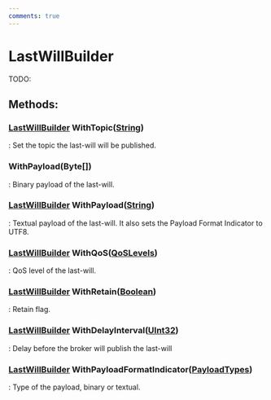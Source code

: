 ```yaml
---
comments: true
---
```

# LastWillBuilder

TODO:  


## **Methods**:

### [LastWillBuilder]() WithTopic([String](https://learn.microsoft.com/en-us/dotnet/api/System.String))
: Set the topic the last-will will be published. 

### WithPayload(Byte[])
: Binary payload of the last-will. 

### [LastWillBuilder]() WithPayload([String](https://learn.microsoft.com/en-us/dotnet/api/System.String))
: Textual payload of the last-will. It also sets the Payload Format Indicator to UTF8. 

### [LastWillBuilder]() WithQoS([QoSLevels](../Packets/QoSLevels.md))
: QoS level of the last-will. 

### [LastWillBuilder]() WithRetain([Boolean](https://learn.microsoft.com/en-us/dotnet/api/System.Boolean))
: Retain flag. 

### [LastWillBuilder]() WithDelayInterval([UInt32](https://learn.microsoft.com/en-us/dotnet/api/System.UInt32))
: Delay before the broker will publish the last-will 

### [LastWillBuilder]() WithPayloadFormatIndicator([PayloadTypes](../Packets/PayloadTypes.md))
: Type of the payload, binary or textual. 